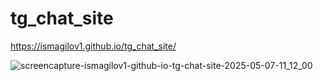 # tg_chat_site

https://ismagilov1.github.io/tg_chat_site/

![screencapture-ismagilov1-github-io-tg-chat-site-2025-05-07-11_12_00](https://github.com/user-attachments/assets/04297d0a-e65d-4260-918a-97d1210dd027)
